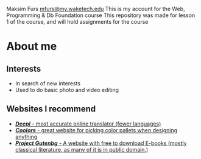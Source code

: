 Maksim Furs mfurs@my.waketech.edu
This is my account for the Web, Programming & Db Foundation course
This repository was made for lesson 1 of the course, and will hold assignments for the course

# About me
  ## Interests
  * In search of new interests
  * Used to do basic photo and video editing
  ## Websites I recommend
  * [_**Deepl**_ - most accurate online translator (fewer languages)](https://www.deepl.com/en/translator)
  * [_**Coolors**_ - great website for picking color pallets when designing anything](https://coolors.co/)
  * [_**Project Gutenbg**_ - A website with free to download E-books (mostly classical literature, as many of it is in public domain.)](https://www.gutenberg.org/)
